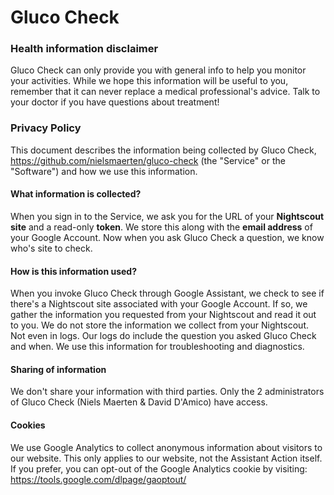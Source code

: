 # Gluco Check

### Health information disclaimer

Gluco Check can only provide you with general info to help you monitor your activities.
While we hope this information will be useful to you, remember that it can never 
replace a medical professional's advice. Talk to your doctor if you have questions 
about treatment!

### Privacy Policy

This document describes the information being collected by Gluco Check,
https://github.com/nielsmaerten/gluco-check (the "Service" or the "Software")
and how we use this information.

#### What information is collected?

When you sign in to the Service, we ask you for the URL of your **Nightscout site** and a read-only **token**.
We store this along with the **email address** of your Google Account.
Now when you ask Gluco Check a question, we know who's site to check.

#### How is this information used?

When you invoke Gluco Check through Google Assistant,
we check to see if there's a Nightscout site associated with your Google Account.
If so, we gather the information you requested from your Nightscout and read it out to you.
We do not store the information we collect from your Nightscout. Not even in logs.
Our logs do include the question you asked Gluco Check and when.
We use this information for troubleshooting and diagnostics.

#### Sharing of information

We don't share your information with third parties.
Only the 2 administrators of Gluco Check (Niels Maerten & David D'Amico) have access.

#### Cookies

 We use Google Analytics to collect anonymous information about visitors to our website.
This only applies to our website, not the Assistant Action itself.
If you prefer, you can opt-out of the Google Analytics cookie by visiting:
https://tools.google.com/dlpage/gaoptout/

